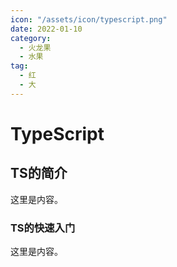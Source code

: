 ```yaml
---
icon: "/assets/icon/typescript.png"
date: 2022-01-10
category:
  - 火龙果
  - 水果
tag:
  - 红
  - 大
---
```


# TypeScript

## TS的简介

这里是内容。

### TS的快速入门

这里是内容。
